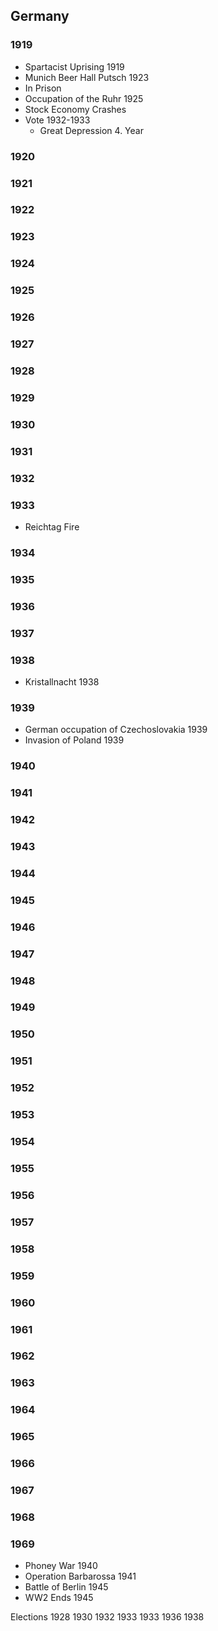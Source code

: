 
## Germany

### 1919
* Spartacist Uprising 1919
* Munich Beer Hall Putsch 1923
* In Prison
* Occupation of the Ruhr 1925
* Stock Economy Crashes
* Vote 1932-1933
  * Great Depression 4. Year

### 1920

### 1921

### 1922

### 1923

### 1924

### 1925

### 1926

### 1927

### 1928

### 1929

### 1930

### 1931

### 1932

### 1933
* Reichtag Fire

### 1934

### 1935

### 1936

### 1937


### 1938
* Kristallnacht 1938


### 1939
* German occupation of Czechoslovakia 1939
* Invasion of Poland 1939

### 1940

### 1941

### 1942


### 1943

### 1944

### 1945

### 1946

### 1947

### 1948

### 1949

### 1950

### 1951

### 1952

### 1953

### 1954

### 1955

### 1956


### 1957

### 1958

### 1959

### 1960


### 1961

### 1962

### 1963

### 1964

### 1965

### 1966

### 1967

### 1968

### 1969




* Phoney War 1940
* Operation Barbarossa 1941
* Battle of Berlin 1945
* WW2 Ends 1945



Elections
1928
1930
1932
1933
1933
1936
1938
